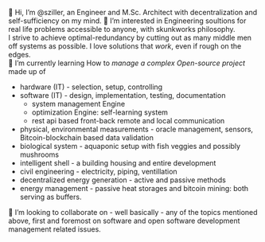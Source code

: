 👋 Hi, I’m @sziller, an Engineer and M.Sc. Architect with decentralization and self-sufficiency on my mind. 
👀 I’m interested in Engineering soultions for real life problems accessible to anyone, with skunkworks philosophy.  
I strive to achieve optimal-redundancy by cutting out as many middle men off systems as possible. I love solutions that _work_, even if rough on the edges.  
🌱 I’m currently learning How to *manage a complex Open-source project* made up of
  * hardware (IT) - selection, setup, controlling
  * software (IT) - design, implementation, testing, documentation
    * system management Engine
    * optimization Engine: self-learning system
    * rest api based front-back remote and local communication
  * physical, environmental measurements - oracle management, sensors, Bitcoin-blockchain based data validation
  * biological system - aquaponic setup with fish veggies and possibly mushrooms
  * intelligent shell - a building housing and entire development
  * civil engineering - electricity, piping, ventillation
  * decentralized energy generation - active and passive methods
  * energy management - passive heat storages and bitcoin mining: both serving as buffers.

💞️ I’m looking to collaborate on - well basically - any of the topics mentioned above, first and foremost on software and open software development management related issues.
<!---
sziller/sziller is a ✨ special ✨ repository because its `README.md` (this file) appears on your GitHub profile.
You can click the Preview link to take a look at your changes.
--->
